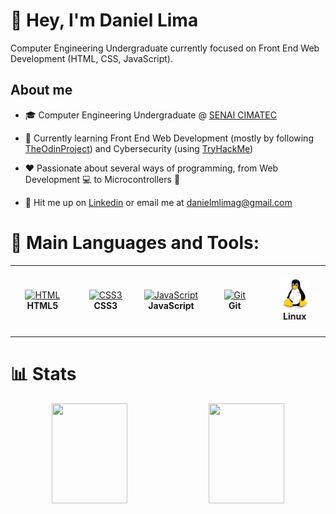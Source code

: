 # 👋 Hey, I'm Daniel Lima

<p>Computer Engineering Undergraduate currently focused on Front End Web Development (HTML, CSS, JavaScript).</p>

## About me

- 🎓 Computer Engineering Undergraduate @ [SENAI CIMATEC](https://www.senaicimatec.com.br/en/)

- 📖 Currently learning Front End Web Development (mostly by following [TheOdinProject](https://www.theodinproject.com/)) and Cybersecurity (using [TryHackMe](https://tryhackme.com/))

- ❤️ Passionate about several ways of programming, from Web Development 💻 to Microcontrollers 🤖

- 💬 Hit me up on [Linkedin](https://www.linkedin.com/in/danielmlima/) or email me at [danielmlimag@gmail.com](mailto:danielmlimag@gmail.com)

# 🔧 Main Languages and Tools:

<table align="center">
  <tr>
    <td align="center" height="108" width="108">
    <a href="https://developer.mozilla.org/en-US/docs/Web/HTML" target="_blank">
      <img
        src="https://cdn.jsdelivr.net/gh/devicons/devicon/icons/html5/html5-plain.svg"
        width="48"
        height="48"
        alt="HTML"
      />
    </a>
      <br /><strong>HTML5</strong>
    </td>
    <td align="center" height="108" width="108">
    <a href="https://developer.mozilla.org/en-US/docs/Web/CSS" target="_blank">
      <img
        src="https://cdn.jsdelivr.net/gh/devicons/devicon/icons/css3/css3-plain.svg"
        width="48"
        height="48"
        alt="CSS3"
      />
    </a>
      <br /><strong>CSS3</strong>
    </td>
    <td align="center" height="108" width="108">
    <a href="https://developer.mozilla.org/en-US/docs/Web/JavaScript" target="_blank">
      <img
        src="https://cdn.jsdelivr.net/gh/devicons/devicon/icons/javascript/javascript-plain.svg"
        width="48"
        height="48"
        alt="JavaScript"
      />
    </a> 
      <br /><strong>JavaScript</strong>
    </td>
    <td align="center" height="108" width="108">
    <a href="https://git-scm.com/" target="_blank">
      <img
        src="https://cdn.jsdelivr.net/gh/devicons/devicon/icons/git/git-original.svg"
        width="48"
        height="48"
        alt="Git"
      />
    </a>
      <br /><strong>Git</strong>
    </td>
    <td align="center" height="108" width="108">
    <a href="https://www.linux.org/" target="_blank">
      <img
        src="https://raw.githubusercontent.com/devicons/devicon/master/icons/linux/linux-original.svg"
        width="48"
        height="48"
        alt="Git"
      />
    </a>
      <br /><strong>Linux</strong>
    </td>
  </tr>
</table>

# 📊 Stats

<div align="center">
    <img width = "49%" height="160em" src="https://github-readme-stats.vercel.app/api?username=daniellima0&show_icons=true&theme=react"/>
    <img width = "49%" height="160em" src="https://github-readme-streak-stats.herokuapp.com/?user=daniellima0&theme=react&"/>
</div>

[comment]: <> (<p align="center"><img align="center" src="https://github-readme-stats.vercel.app/api/top-langs?username=daniellima0&show_icons=true&locale=en&layout=compact&theme=react" alt="Most used languages"/></p>)
